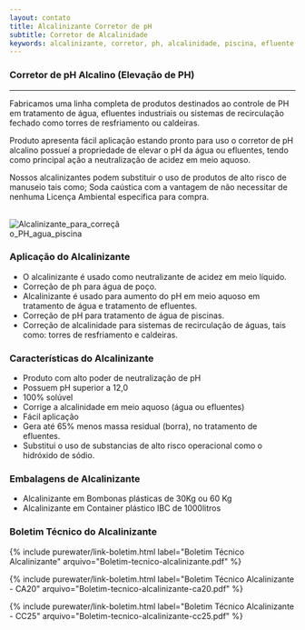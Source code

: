```yaml
---
layout: contato
title: Alcalinizante Corretor de pH
subtitle: Corretor de Alcalinidade
keywords: alcalinizante, corretor, ph, alcalinidade, piscina, efluente
---
```


### Corretor de pH Alcalino (Elevação de PH)
----
Fabricamos uma linha completa de produtos destinados ao controle de PH em tratamento de água, efluentes industriais ou sistemas de recirculação fechado como torres de resfriamento ou caldeiras.

Produto apresenta fácil aplicação estando pronto para uso o corretor de pH alcalino possueí a propriedade de elevar o pH da água ou efluentes, tendo como principal ação a neutralização de acidez em meio aquoso.

Nossos alcalinizantes podem substituir o uso de produtos de alto risco de manuseio tais como; Soda caústica com a vantagem de não necessitar de nenhuma Licença Ambiental especifica para compra.

<br />
<img class="img-responsive pull-right" style="max-width: 40%;" src="../../website/images/Alcalinizante_agua_efluente_piscina.jpg" alt="Alcalinizante_para_correção_PH_agua_piscina">

### Aplicação do Alcalinizante

- O alcalinizante é usado como neutralizante de acidez em meio líquido.
- Correção de ph para água de poço.
- Alcalinizante é usado para aumento do pH em meio aquoso em tratamento de água e tratamento de efluentes.
- Correção de pH para tratamento de água de piscinas.
- Correção de alcalinidade para sistemas de recirculação de águas, tais como: torres de resfriamento e caldeiras.

### Características do Alcalinizante

- Produto com alto poder de neutralização de pH
- Possuem pH superior a 12,0
- 100% solúvel
- Corrige a alcalinidade em meio aquoso (água ou efluentes)
- Fácil aplicação
- Gera até 65% menos massa residual (borra), no tratamento de efluentes.
- Substitui o uso de substancias de alto risco operacional como o hidróxido de sódio.


### Embalagens de Alcalinizante

- Alcalinizante em Bombonas plásticas de 30Kg ou 60 Kg
- Alcalinizante em Container plástico IBC de 1000litros

### Boletim Técnico do Alcalinizante

{% include purewater/link-boletim.html 
   label="Boletim Técnico Alcalinizante" 
   arquivo="Boletim-tecnico-alcalinizante.pdf" %}

{% include purewater/link-boletim.html 
   label="Boletim Técnico Alcalinizante - CA20" 
   arquivo="Boletim-tecnico-alcalinizante-ca20.pdf" %}

{% include purewater/link-boletim.html 
   label="Boletim Técnico Alcalinizante - CC25" 
   arquivo="Boletim-tecnico-alcalinizante-cc25.pdf" %}
